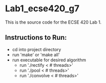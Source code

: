 # Lab1_ecse420_g7
This is the source code for the ECSE 420 Lab 1.


## Instructions to Run:
* cd into project directory
* run 'make' or 'make all'
* run executable for desired algorithm
	* run './rectify <name of input png> <name of output png> < # threads>'
	* run './pool <name of input png> <name of output png> < # threads>'
	* run './convolve <name of input png> <name of output png> < # threads>'
